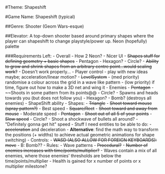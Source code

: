 #Theme: Shapeshift

#Game Name: Shapeshift (typical)

##Genre: Shooter (Geom Wars-esque)

##Elevator: A top-down shooter based around primary shapes where the player can shapeshift to change playstyle/power up. Neon (hopefully) palette

###Requirements Left:
    - Overall
        - How 2 Neon?
        - Nicer UI
        - ~~Shapes stuff for defining geometry + basic shapes~~
            - Pentagon
            - Hexagon?
            - Circle?
        - ~~Ability to grow and shrink shapes from an arbitrary centre point...would scaling work?~~
            - Doesn't work properly...
    - Player control
        - play with new ideas maybe; acceleration/linear motion?
    - ~~LevelSystem~~
        - (med priority) randomise a colour across the grid in a wave like pattern
        - (low priority) if time, figure out how to make a 3D net and wing it
    - Enemies
        - ~~Pentagon~~
            - ~~Shoots in some pattern from its points@@
        - Circle?
            - Spawns and heads towards you (but does not follow you)
        - Hexagon?
            - Bomb? (destroys all enemies)
    - ShapeShift ability
        - Shapes:
            - ~~Triangle~~
                - ~~Shoot toward mouse (spray pattern?)~~
                - Best speed
            - ~~Square/Rect~~
                - ~~Shoot toward and away from mouse~~
                - Moderate speed
            - ~~Pentagon~~
                - ~~Shoot out of all 5 of your points~~
                - ~~Slow speed~~
            - Circle?
                - Shoot a shockwave of bullets all around?
                - "Definitely gonna get hit" speed
    - Stuff I need entities to be able to do:
        - ~~acceleration~~ and deceleration
        - **Alternative**: find the math way to transform the positions (+ widths) to achieve actual geometric animations for shape switching)
    - Controls:
        - ~~WASD (ALSO ALLOW FOR FOREIGN KEYBOARDS): move~~
        - B: Bomb??
    - Rules:
        - Wave patterns
        - ~~Procedural?~~
            - ~~Number of enemies increases with time/points/multiplier?~~
            - Waves contain a mix of all enemies, where those enemies' thresholds are below the time/points/multiplier
        - Health is gained for x number of points or x multiplier milestone?